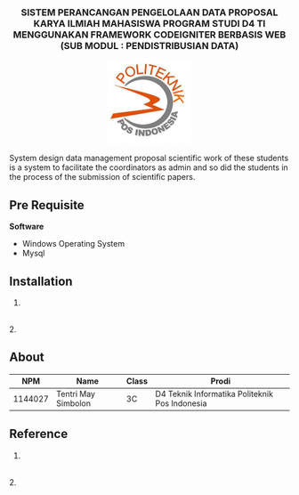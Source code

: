 <h3 align="center">SISTEM PERANCANGAN PENGELOLAAN DATA PROPOSAL KARYA ILMIAH MAHASISWA PROGRAM STUDI D4 TI MENGGUNAKAN FRAMEWORK CODEIGNITER BERBASIS WEB </i> <br> (SUB MODUL : PENDISTRIBUSIAN DATA)</h3>
<p align="center">
  <img src="./img/proposal/logo.JPG" width="150" height="150">
</p>
System design data management proposal scientific work of these students is a system to facilitate the coordinators as admin and so did the students in the process of the submission of scientific papers.

## Pre Requisite
**Software**
* Windows Operating System
* Mysql

## Installation
1.
<br>
2.

## About

NPM| Name| Class | Prodi
------------ | ------------- | ------------- | -------------
1144027| Tentri May Simbolon| 3C| D4 Teknik Informatika Politeknik Pos Indonesia

## Reference
1.
<br>
2.